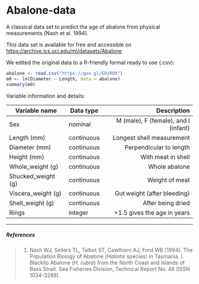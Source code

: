 # Abalone-data
A classical data set to predict the age of abalone from physical measurements (Nash et al. 1994).

This data set is available for free and accessible on https://archive.ics.uci.edu/ml/datasets/Abalone

We edited the original data to a R-friendly format ready to use (.csv):

```R
abalone <- read.csv("https://goo.gl/ERzROX")
m0 <- lm(Diameter ~ Length, data = abalone)
summary(m0)
```

Variable information and details:

| Variable name      | Data type  | Description                          |
| ------------------ |------------| ------------------------------------:|
| Sex                | nominal    | M (male), F (female), and I (infant) |
| Length (mm)        | continuous | Longest shell measurement            |
| Diameter (mm)      | continuous | Perpendicular to length              |
| Height (mm)        | continuous | With meat in shell                   |
| Whole_weight (g)   | continuous | Whole abalone                        |
| Shucked_weight (g) | continuous | Weight of meat                       |
| Viscera_weight (g) | continuous | Gut weight (after bleeding)          |
| Shell_weight (g)   | continuous | After being dried                    |
| Rings              | integer    | +1.5 gives the age in years          |


---
##### References
> 1. Nash WJ, Sellers TL, Talbot ST, Cawthorn AJ, Ford WB (1994). The Population Biology of Abalone (_Haliotis_ species) in Tasmania. I. Blacklip Abalone (_H. rubra_) from the North Coast and Islands of Bass Strait. Sea Fisheries Division, Technical Report No. 48 (ISSN 1034-3288).
